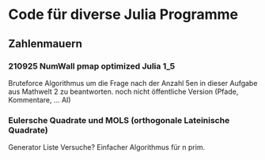 # Code für diverse Julia Programme
## Zahlenmauern
### 210925 NumWall pmap optimized Julia 1_5
Bruteforce Algorithmus um die Frage nach der Anzahl 5en in dieser Aufgabe aus Mathwelt 2 zu beantworten. noch nicht öffentliche Version (Pfade, Kommentare, ... AI)

### Eulersche Quadrate und MOLS (orthogonale Lateinische Quadrate)
Generator
Liste
Versuche?
Einfacher Algorithmus für n prim.


